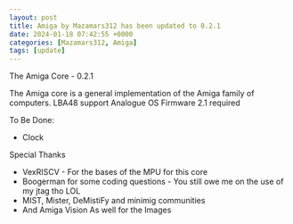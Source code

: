 ```yaml
---
layout: post
title: Amiga by Mazamars312 has been updated to 0.2.1
date: 2024-01-18 07:42:55 +0000
categories: [Mazamars312, Amiga]
tags: [update]
---
```

The Amiga Core - 0.2.1

The Amiga core is a general implementation of the Amiga family of computers.
LBA48 support
Analogue OS Firmware 2.1 required

To Be Done:
* Clock

Special Thanks
* VexRISCV - For the bases of the MPU for this core
* Boogerman for some coding questions - You still owe me on the use of my jtag tho LOL
* MIST, Mister, DeMistiFy and minimig communities
* And Amiga Vision As well for the Images

